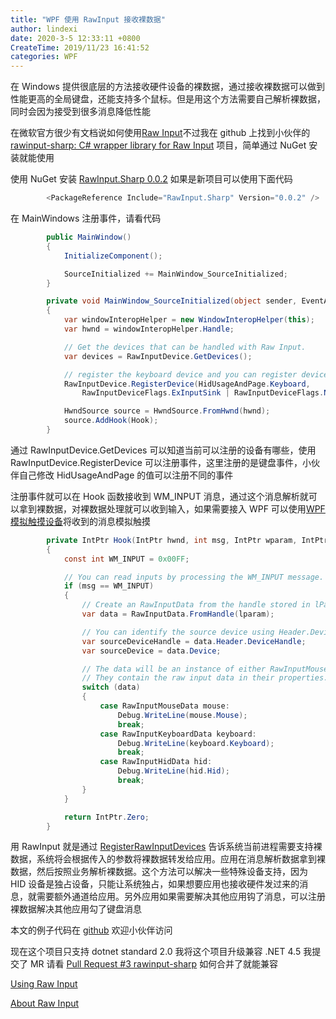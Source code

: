```yaml
---
title: "WPF 使用 RawInput 接收裸数据"
author: lindexi
date: 2020-3-5 12:33:11 +0800
CreateTime: 2019/11/23 16:41:52
categories: WPF
---
```


在 Windows 提供很底层的方法接收硬件设备的裸数据，通过接收裸数据可以做到性能更高的全局键盘，还能支持多个鼠标。但是用这个方法需要自己解析裸数据，同时会因为接受到很多消息降低性能

<!--more-->


<!-- CreateTime:2019/11/23 16:41:52 -->

<!-- csdn -->

在微软官方很少有文档说如何使用[Raw Input](https://docs.microsoft.com/en-us/windows/win32/inputdev/about-raw-input )不过我在 github 上找到小伙伴的 [rawinput-sharp: C# wrapper library for Raw Input](https://github.com/mfakane/rawinput-sharp ) 项目，简单通过 NuGet 安装就能使用

使用 NuGet 安装 [RawInput.Sharp 0.0.2](https://www.nuget.org/packages/RawInput.Sharp ) 如果是新项目可以使用下面代码

```csharp
        <PackageReference Include="RawInput.Sharp" Version="0.0.2" />
```

在 MainWindows 注册事件，请看代码

```csharp
        public MainWindow()
        {
            InitializeComponent();

            SourceInitialized += MainWindow_SourceInitialized;
        }

        private void MainWindow_SourceInitialized(object sender, EventArgs e)
        {
            var windowInteropHelper = new WindowInteropHelper(this);
            var hwnd = windowInteropHelper.Handle;

            // Get the devices that can be handled with Raw Input.
            var devices = RawInputDevice.GetDevices();

            // register the keyboard device and you can register device which you need like mouse
            RawInputDevice.RegisterDevice(HidUsageAndPage.Keyboard,
                RawInputDeviceFlags.ExInputSink | RawInputDeviceFlags.NoLegacy, hwnd);

            HwndSource source = HwndSource.FromHwnd(hwnd);
            source.AddHook(Hook);
        }
```

通过 RawInputDevice.GetDevices 可以知道当前可以注册的设备有哪些，使用 RawInputDevice.RegisterDevice 可以注册事件，这里注册的是键盘事件，小伙伴自己修改 HidUsageAndPage 的值可以注册不同的事件

注册事件就可以在 Hook 函数接收到 WM_INPUT 消息，通过这个消息解析就可以拿到裸数据，对裸数据处理就可以收到输入，如果需要接入 WPF 可以使用[WPF 模拟触摸设备](https://blog.lindexi.com/post/WPF-%E6%A8%A1%E6%8B%9F%E8%A7%A6%E6%91%B8%E8%AE%BE%E5%A4%87.html )将收到的消息模拟触摸

```csharp
        private IntPtr Hook(IntPtr hwnd, int msg, IntPtr wparam, IntPtr lparam, ref bool handled)
        {
            const int WM_INPUT = 0x00FF;

            // You can read inputs by processing the WM_INPUT message.
            if (msg == WM_INPUT)
            {
                // Create an RawInputData from the handle stored in lParam.
                var data = RawInputData.FromHandle(lparam);

                // You can identify the source device using Header.DeviceHandle or just Device.
                var sourceDeviceHandle = data.Header.DeviceHandle;
                var sourceDevice = data.Device;

                // The data will be an instance of either RawInputMouseData, RawInputKeyboardData, or RawInputHidData.
                // They contain the raw input data in their properties.
                switch (data)
                {
                    case RawInputMouseData mouse:
                        Debug.WriteLine(mouse.Mouse);
                        break;
                    case RawInputKeyboardData keyboard:
                        Debug.WriteLine(keyboard.Keyboard);
                        break;
                    case RawInputHidData hid:
                        Debug.WriteLine(hid.Hid);
                        break;
                }
            }

            return IntPtr.Zero;
        }
```

用 RawInput 就是通过 [RegisterRawInputDevices](https://docs.microsoft.com/zh-cn/windows/win32/api/winuser/nf-winuser-registerrawinputdevices?redirectedfrom=MSDN ) 告诉系统当前进程需要支持裸数据，系统将会根据传入的参数将裸数据转发给应用。应用在消息解析数据拿到裸数据，然后按照业务解析裸数据。这个方法可以解决一些特殊设备支持，因为 HID 设备是独占设备，只能让系统独占，如果想要应用也接收硬件发过来的消息，就需要额外通道给应用。另外应用如果需要解决其他应用钩了消息，可以注册裸数据解决其他应用勾了键盘消息

本文的例子代码在 [github](https://github.com/mfakane/rawinput-sharp/pull/5) 欢迎小伙伴访问

现在这个项目只支持 dotnet standard 2.0 我将这个项目升级兼容 .NET 4.5 我提交了 MR 请看 [Pull Request #3 rawinput-sharp](https://github.com/mfakane/rawinput-sharp/pull/3 ) 如何合并了就能兼容

[Using Raw Input](https://docs.microsoft.com/en-us/windows/win32/inputdev/using-raw-input )

[About Raw Input](https://docs.microsoft.com/en-us/windows/win32/inputdev/about-raw-input )


